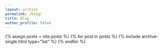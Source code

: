 ```yaml
---
layout: archive
permalink: /blog/
title: Blog
author_profile: false
---
```


{% assign posts = site.posts %}
{% for post in posts %} 
{% include archive-single.html type="list" %} 
{% endfor %}
